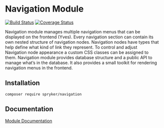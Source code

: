# Navigation Module
[![Build Status](https://travis-ci.org/spryker/Navigation.svg)](https://travis-ci.org/spryker/Navigation)
[![Coverage Status](https://coveralls.io/repos/github/spryker/Navigation/badge.svg)](https://coveralls.io/github/spryker/Navigation)

Navigation module manages multiple navigation menus that can be displayed on the frontend (Yves). Every navigation section can contain its own nested structure of navigation nodes. Navigation nodes have types that help define what kind of link they represent. To control and adjust Navigation node appearance a custom CSS classes can be assigned to them. Navigation module provides database structure and a public API to manage what’s in the database. It also provides a small toolkit for rendering navigation menus in the frontend.

## Installation

```
composer require spryker/navigation
```

## Documentation

[Module Documentation](https://academy.spryker.com/developing_with_spryker/module_guide/yves_components/navigation/navigation.html)
